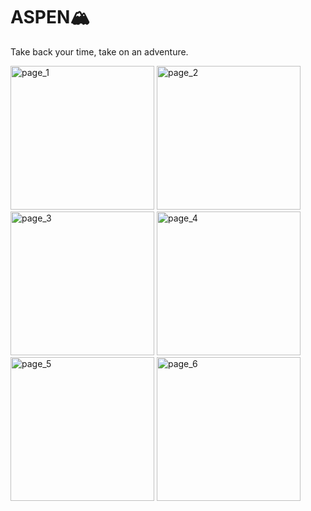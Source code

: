 # ASPEN🏔️
Take back your time, take on an adventure.

<img width="230" alt="page_1" src="https://github.com/user-attachments/assets/4a670d7a-4727-41ff-b769-7a01c0dfd1c8">
<img width="230" alt="page_2" src="https://github.com/user-attachments/assets/59ea71a3-4a59-4cce-94e5-1a219b8dd86c">
<img width="230" alt="page_3" src="https://github.com/user-attachments/assets/eb8c889f-65a1-4649-941e-3bcc852f24bf">
<img width="230" alt="page_4" src="https://github.com/user-attachments/assets/fefd985c-85c6-4649-b2f2-d8e6ac374845">
<img width="230" alt="page_5" src="https://github.com/user-attachments/assets/b4d0c7ce-42a0-4ab2-a0e3-12568741ad5b">
<img width="230" alt="page_6" src="https://github.com/user-attachments/assets/6d02e9db-2628-4f7c-bb19-0a388819bb74">
